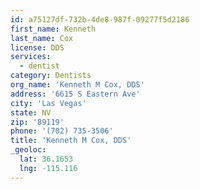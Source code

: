 ```yaml
---
id: a75127df-732b-4de8-987f-09277f5d2186
first_name: Kenneth
last_name: Cox
license: DDS
services:
  - dentist
category: Dentists
org_name: 'Kenneth M Cox, DDS'
address: '6615 S Eastern Ave'
city: 'Las Vegas'
state: NV
zip: '89119'
phone: '(702) 735-3506'
title: 'Kenneth M Cox, DDS'
_geoloc:
  lat: 36.1653
  lng: -115.116
---
```

